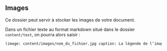 ## Images

Ce dossier peut servir à stocker les images de votre document.

Dans un fichier texte au format markdown situé dans le dossier `content/text`, on pourra alors saisir :

```md
(image: content/images/nom_du_fichier.jpg caption: La légende de l’image)
```